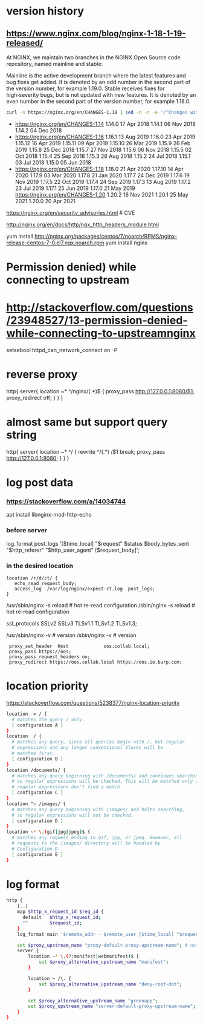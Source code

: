 # version history
## https://www.nginx.com/blog/nginx-1-18-1-19-released/
At NGINX, we maintain two branches in the NGINX Open Source code repository,
   named mainline and stable:

Mainline is the active development branch where the latest features and bug
fixes get added. It is denoted by an odd number in the second part of the
version number, for example 1.19.0.  Stable receives fixes for high‑severity
bugs, but is not updated with new features. It is denoted by an even number in
the second part of the version number, for example 1.18.0.
```sh
curl -s https://nginx.org/en/CHANGES-1.18 | sed -n -r -e '/^Changes with nginx/s/(.*nginx )(.*)/\2/ p'
```
* https://nginx.org/en/CHANGES-1.14
  1.14.0                                        17 Apr 2018
  1.14.1                                        06 Nov 2018
  1.14.2                                        04 Dec 2018
* https://nginx.org/en/CHANGES-1.16
  1.16.1                                        13 Aug 2019
  1.16.0                                        23 Apr 2019
  1.15.12                                       16 Apr 2019
  1.15.11                                       09 Apr 2019
  1.15.10                                       26 Mar 2019
  1.15.9                                        26 Feb 2019
  1.15.8                                        25 Dec 2018
  1.15.7                                        27 Nov 2018
  1.15.6                                        06 Nov 2018
  1.15.5                                        02 Oct 2018
  1.15.4                                        25 Sep 2018
  1.15.3                                        28 Aug 2018
  1.15.2                                        24 Jul 2018
  1.15.1                                        03 Jul 2018
  1.15.0                                        05 Jun 2018
* https://nginx.org/en/CHANGES-1.18
  1.18.0                                        21 Apr 2020
  1.17.10                                       14 Apr 2020
  1.17.9                                        03 Mar 2020
  1.17.8                                        21 Jan 2020
  1.17.7                                        24 Dec 2019
  1.17.6                                        19 Nov 2019
  1.17.5                                        22 Oct 2019
  1.17.4                                        24 Sep 2019
  1.17.3                                        13 Aug 2019
  1.17.2                                        23 Jul 2019
  1.17.1                                        25 Jun 2019
  1.17.0                                        21 May 2019
https://nginx.org/en/CHANGES-1.20
  1.20.2                                        16 Nov 2021
  1.20.1                                        25 May 2021
  1.20.0                                        20 Apr 2021

https://nginx.org/en/security_advisories.html # CVE

http://nginx.org/en/docs/http/ngx_http_headers_module.html


yum install http://nginx.org/packages/centos/7/noarch/RPMS/nginx-release-centos-7-0.el7.ngx.noarch.rpm
yum install nginx


# Permission denied) while connecting to upstream
# http://stackoverflow.com/questions/23948527/13-permission-denied-while-connecting-to-upstreamnginx
setsebool httpd_can_network_connect on -P


# reverse proxy
http{
    server{
           location ~* ^/nginx/(.*)$ {
           proxy_pass http://127.0.0.1:8080/$1;
           proxy_redirect off;
           }
		}
}
# almost same but support query string
http{
    server{
           location ~* ^/ {
                     rewrite ^\/(.*) /$1 break;
                           proxy_pass http://127.0.0.1:8080;
                              }
            }
}


# log post data
### https://stackoverflow.com/a/14034744
apt install libnginx-mod-http-echo
### before server
log_format post_logs '[$time_local] "$request" $status $body_bytes_sent "$http_referer" "$http_user_agent" [$request_body]';
### in the desired location
    location /r/d/ct/ {
       echo_read_request_body;
       access_log  /var/log/nginx/expect-ct.log  post_logs;
    }


/usr/sbin/nginx -s reload # hot re-read configuration
/sbin/nginx     -s reload # hot re-read configuration

ssl_protocols SSLv2 SSLv3 TLSv1.1 TLSv1.2 TLSv1.3;

/usr/sbin/nginx -v # version
/sbin/nginx     -v # version


     proxy_set_header  Host             oos.collab.local;
     proxy_pass https://oos;
     proxy_pass_request_headers on;
     proxy_redirect https://oos.collab.local https://oos.io.burp.com;

# location priority
https://stackoverflow.com/questions/5238377/nginx-location-priority
```sh
location  = / {
  # matches the query / only.
  [ configuration A ]
}
location  / {
  # matches any query, since all queries begin with /, but regular
  # expressions and any longer conventional blocks will be
  # matched first.
  [ configuration B ]
}
location /documents/ {
  # matches any query beginning with /documents/ and continues searching,
  # so regular expressions will be checked. This will be matched only if
  # regular expressions don't find a match.
  [ configuration C ]
}
location ^~ /images/ {
  # matches any query beginning with /images/ and halts searching,
  # so regular expressions will not be checked.
  [ configuration D ]
}
location ~* \.(gif|jpg|jpeg)$ {
  # matches any request ending in gif, jpg, or jpeg. However, all
  # requests to the /images/ directory will be handled by
  # Configuration D.
  [ configuration E ]
}
```

# log format
```sh
http {
	[..]
    map $http_x_request_id $req_id {
      default   $http_x_request_id;
      ""        $request_id;
    }
    log_format main '$remote_addr - $remote_user [$time_local] "$request" $status $body_bytes_sent "$http_referer" "$http_user_agent" $request_length $request_time [$proxy_upstream_name] [$proxy_alternative_upstream_name] $upstream_addr $upstream_response_length $upstream_response_time $upstream_status $req_id';

	set $proxy_upstream_name "proxy-default-proxy-upstream-name"; # not sure if can be set in there
	server {
		location ~* \.(?:manifest|webmanifest)$ {
			set $proxy_alternative_upstream_name "manifest";
		}

		location ~ /\. {
			set $proxy_alternative_upstream_name "deny-root-dot";
		}

		set $proxy_alternative_upstream_name "greenapp";
		set $proxy_upstream_name "server-default-proxy-upstream-name";
	}
}
```
